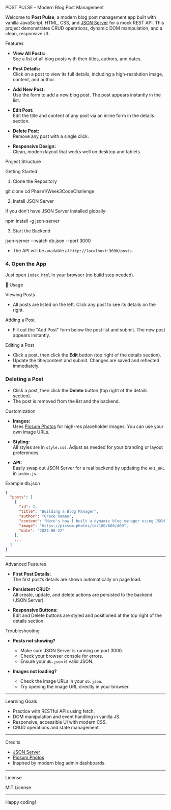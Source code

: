 POST PULSE - Modern Blog Post Management

Welcome to **Post Pulse**, a modern blog post management app built with vanilla JavaScript, HTML, CSS, and [JSON Server](https://github.com/typicode/json-server) for a mock REST API. This project demonstrates CRUD operations, dynamic DOM manipulation, and a clean, responsive UI.



 Features

- **View All Posts:**  
  See a list of all blog posts with their titles, authors, and dates.

- **Post Details:**  
  Click on a post to view its full details, including a high-resolution image, content, and author.

- **Add New Post:**  
  Use the form to add a new blog post. The post appears instantly in the list.

- **Edit Post:**  
  Edit the title and content of any post via an inline form in the details section.

- **Delete Post:**  
  Remove any post with a single click.

- **Responsive Design:**  
  Clean, modern layout that works well on desktop and tablets.



 Project Structure


 Getting Started

 1. Clone the Repository


git clone <your-repo-url>
cd Phase1/Week3CodeChallenge


 2. Install JSON Server

If you don’t have JSON Server installed globally:


npm install -g json-server


3. Start the Backend


json-server --watch db.json --port 3000


- The API will be available at `http://localhost:3000/posts`.

### 4. Open the App

Just open `index.html` in your browser (no build step needed).



📝 Usage

Viewing Posts

- All posts are listed on the left. Click any post to see its details on the right.

Adding a Post

- Fill out the "Add Post" form below the post list and submit. The new post appears instantly.

 Editing a Post

- Click a post, then click the **Edit** button (top right of the details section).
- Update the title/content and submit. Changes are saved and reflected immediately.

### Deleting a Post

- Click a post, then click the **Delete** button (top right of the details section).
- The post is removed from the list and the backend.



 Customization

- **Images:**  
  Uses [Picsum Photos](https://picsum.photos/) for high-res placeholder images. You can use your own image URLs.

- **Styling:**  
  All styles are in `style.css`. Adjust as needed for your branding or layout preferences.

- **API:**  
  Easily swap out JSON Server for a real backend by updating the `API_URL` in `index.js`.


 Example db.json

```json
{
  "posts": [
    {
      "id": 2,
      "title": "Building a Blog Manager",
      "author": "Grace Kamau",
      "content": "Here's how I built a dynamic blog manager using JSON Server, fetch API, and pure JavaScript.",
      "image": "https://picsum.photos/id/180/600/400",
      "date": "2024-06-22"
    },
    ...
  ]
}
```

---

 Advanced Features

- **First Post Details:**  
  The first post’s details are shown automatically on page load.

- **Persistent CRUD:**  
  All create, update, and delete actions are persisted to the backend (JSON Server).

- **Responsive Buttons:**  
  Edit and Delete buttons are styled and positioned at the top right of the details section.



 Troubleshooting

- **Posts not showing?**
  - Make sure JSON Server is running on port 3000.
  - Check your browser console for errors.
  - Ensure your `db.json` is valid JSON.

- **Images not loading?**
  - Check the image URLs in your `db.json`.
  - Try opening the image URL directly in your browser.

---

 Learning Goals

- Practice with RESTful APIs using fetch.
- DOM manipulation and event handling in vanilla JS.
- Responsive, accessible UI with modern CSS.
- CRUD operations and state management.

---

 Credits

- [JSON Server](https://github.com/typicode/json-server)
- [Picsum Photos](https://picsum.photos/)
- Inspired by modern blog admin dashboards.

---

 License

MIT License

---

Happy coding!

